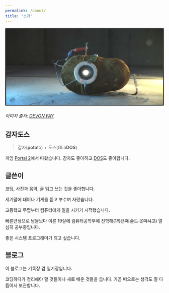 ```yaml
---
permalink: /about/
title: "소개"
---
```


![감자도스](/assets/images/potados.jpg)
###### 이미지 출처: [DEVON FAY](http://www.dev-xyz.com/#about)


## 감자도스

> 감자(**pota**to) + 도스(GLa**DOS**)

게임 [Portal 2](https://store.steampowered.com/app/620/Portal_2/)에서 따왔습니다. 감자도 좋아하고 [DOS](https://ko.wikipedia.org/wiki/도스)도 좋아합니다.

## 글쓴이

코딩, 사진과 음악, 글 읽고 쓰는 것을 좋아합니다.

세기말에 태어나 기계를 뜯고 부수며 자랐습니다.

고등학교 무렵부터 컴퓨터에게 일을 시키기 시작했습니다.

빠른년생으로 남들보다 이른 19살에 컴퓨터공학부에 진학해~~(1학년때 술도 못마시고)~~ 열심히 공부중입니다.

좋은 시스템 프로그래머가 되고 싶습니다.

## 블로그

이 블로그는 기록장 겸 일기장입니다.

코딩하다가 정리해야 할 것들이나 새로 배운 것들을 씁니다. 가끔 떠오르는 생각도 잘 다듬어서 보관합니다.
